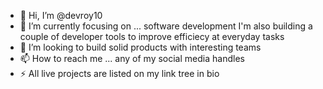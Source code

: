- 👋 Hi, I’m @devroy10
- 🌱 I’m currently focusing on ... software development 
I'm also building a couple of developer tools to improve efficiecy at everyday tasks
- 💞️ I’m looking to build solid products with interesting teams 
- 📫 How to reach me ... any of my social media handles
- ⚡ All live projects are listed on my link tree in bio 
<!---- ⚡ Fun fact: ...--->


<!---
devroy10/devroy10 is a ✨ special ✨ repository because its `README.md` (this file) appears on your GitHub profile.
You can click the Preview link to take a look at your changes.
--->
